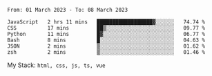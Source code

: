 <!--START_SECTION:waka-->

```text
From: 01 March 2023 - To: 08 March 2023

JavaScript   2 hrs 11 mins   ██████████████████▓░░░░░░   74.74 %
CSS          17 mins         ██▒░░░░░░░░░░░░░░░░░░░░░░   09.77 %
Python       11 mins         █▓░░░░░░░░░░░░░░░░░░░░░░░   06.77 %
Bash         8 mins          █░░░░░░░░░░░░░░░░░░░░░░░░   04.63 %
JSON         2 mins          ▒░░░░░░░░░░░░░░░░░░░░░░░░   01.62 %
zsh          2 mins          ▒░░░░░░░░░░░░░░░░░░░░░░░░   01.46 %
```

<!--END_SECTION:waka-->
My Stack: `html, css, js, ts, vue`
